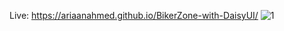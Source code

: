 Live: https://ariaanahmed.github.io/BikerZone-with-DaisyUI/
![1](https://github.com/user-attachments/assets/97020b72-b6d6-4a0d-81c1-40b99b42f162)
